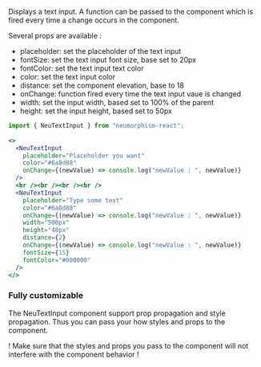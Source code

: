 Displays a text input. A function can be passed to the component which is fired every time a change occurs in the component.

Several props are available :
+ placeholder: set the placeholder of the text input
+ fontSize: set the text input font size, base set to 20px
+ fontColor: set the text input text color
+ color: set the text input color
+ distance: set the component elevation, base to 18
+ onChange: function fired every time the text input vaue is changed
+ width: set the input width, based set to 100% of the parent
+ height: set the input height, based set to 50px

```jsx { "props": { "style": { "backgroundColor": "#6a8d88", "textAlign": "center", "padding": "60px 20px" } } }
import { NeuTextInput } from "neumorphism-react";
  
<>
  <NeuTextInput
    placeholder="Placeholder you want"
    color="#6a8d88"
    onChange={(newValue) => console.log("newValue : ", newValue)}
  />
  <br /><br /><br /><br />
  <NeuTextInput
    placeholder="Type some text"
    color="#6a8d88"
    onChange={(newValue) => console.log("newValue : ", newValue)}
    width="500px"
    height="40px"
    distance={2}
    onChange={(newValue) => console.log("newValue : ", newValue)}
    fontSize={15}
    fontColor="#000000"
  />
</>
```

### Fully customizable ###

The NeuTextInput component support prop propagation and style propagation. Thus you can pass your how styles and props to the component.

! Make sure that the styles and props you pass to the component will not interfere with the component behavior !